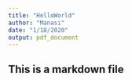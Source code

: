 ```yaml
---
title: "HelloWorld"
author: "Manasi"
date: "1/18/2020"
output: pdf_document
---
```


## This is a markdown file
